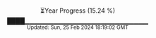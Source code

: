 <p align="center">
⏳Year Progress (15.24 %) <br>
████▁▁▁▁▁▁▁▁▁▁▁▁▁▁▁▁▁▁▁▁▁▁▁▁▁▁ <br>
<sub>Updated: Sun, 25 Feb 2024 18:19:02 GMT</sub>
</p>

